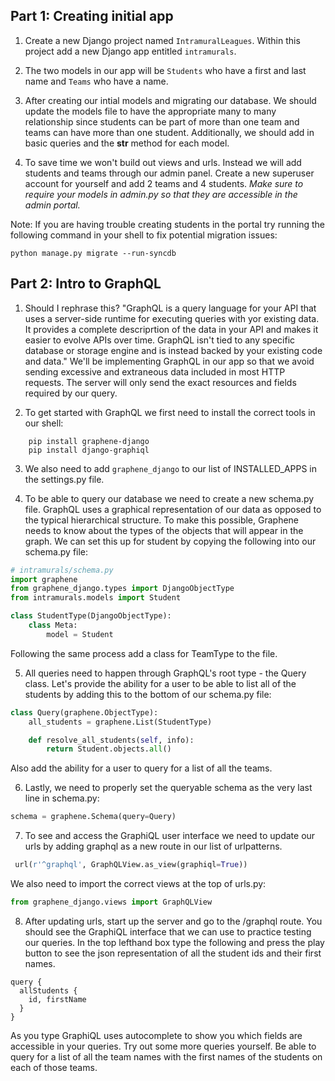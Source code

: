 ## Part 1: Creating initial app

1. Create a new Django project named `IntramuralLeagues`. Within this project add a new Django app entitled `intramurals`.

2. The two models in our app will be `Students` who have a first and last name and `Teams` who have a name. 

3. After creating our intial models and migrating our database. We should update the models file to have the appropriate many to many relationship since students can be part of more than one team and teams can have more than one student. Additionally, we should add in basic queries and the __str__ method for each model.

4. To save time we won't build out views and urls. Instead we will add students and teams through our admin panel. Create a new superuser account for yourself and add 2 teams and 4 students. *Make sure to require your models in admin.py so that they are accessible in the admin portal.*

Note: If you are having trouble creating students in the portal try running the following command in your shell to fix potential migration issues:

```git
python manage.py migrate --run-syncdb 
```

## Part 2: Intro to GraphQL

1. Should I rephrase this? "GraphQL is a query language for your API that uses a server-side runtime for executing queries with yor existing data. It provides a complete descriprtion of the data in your API and makes it easier to evolve APIs over time. GraphQL isn't tied to any specific database or storage engine and is instead backed by your existing code and data." We'll be implementing GraphQL in our app so that we avoid sending excessive and extraneous data included in most HTTP requests. The server will only send the exact resources and fields required by our query.

2. To get started with GraphQL we first need to install the correct tools in our shell:
```git
    pip install graphene-django
    pip install django-graphiql
```

3. We also need to add `graphene_django` to our list of INSTALLED_APPS in the settings.py file.

4. To be able to query our database we need to create a new schema.py file. GraphQL uses a graphical representation of our data as opposed to the typical hierarchical structure. To make this possible, Graphene needs to know about the types of the objects that will appear in the graph. We can set this up for student by copying the following into our schema.py file:

```python
# intramurals/schema.py
import graphene
from graphene_django.types import DjangoObjectType
from intramurals.models import Student

class StudentType(DjangoObjectType):
    class Meta:
        model = Student
```
Following the same process add a class for TeamType to the file.

5. All queries need to happen through GraphQL's root type - the Query class. Let's provide the ability for a user to be able to list all of the students by adding this to the bottom of our schema.py file:

```python
class Query(graphene.ObjectType):
    all_students = graphene.List(StudentType)

    def resolve_all_students(self, info):
        return Student.objects.all()
```
Also add the ability for a user to query for a list of all the teams.

6. Lastly, we need to properly set the queryable schema as the very last line in schema.py:

```python
schema = graphene.Schema(query=Query)
```

7. To see and access the GraphiQL user interface we need to update our urls by adding graphql as a new route in our list of urlpatterns.

```python
 url(r'^graphql', GraphQLView.as_view(graphiql=True))
```
We also need to import the correct views at the top of urls.py:
```python
from graphene_django.views import GraphQLView
```

8. After updating urls, start up the server and go to the /graphql route. You should see the GraphiQL interface that we can use to practice testing our queries. In the top lefthand box type the following and press the play button to see the json representation of all the student ids and their first names.

```
query {
  allStudents {
    id, firstName
  }
}
```
As you type GraphiQL uses autocomplete to show you which fields are accessible in your queries. Try out some more queries yourself. Be able to query for a list of all the team names with the first names of the students on each of those teams.


